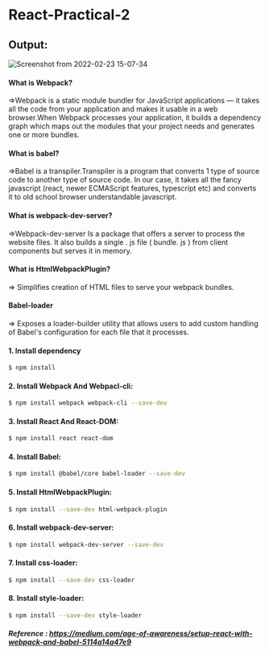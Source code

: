 # React-Practical-2


## Output:
![Screenshot from 2022-02-23 15-07-34](https://user-images.githubusercontent.com/68768212/155293695-7f6650e3-a524-4de2-a22f-60ec5b0e9bce.png)

#### What is Webpack?
=>Webpack is a static module bundler for JavaScript applications — it takes all the code from your application and makes it usable in a web browser.When Webpack processes your application, it builds a dependency graph which maps out the modules that your project needs and generates one or more bundles.

#### What is babel?
=>Babel is a transpiler.Transpiler is a program that converts 1 type of source code to another type of source code. In our case, it takes all the fancy javascript (react, newer ECMAScript features, typescript etc) and converts it to old school browser understandable javascript.

#### What is webpack-dev-server?
=>Webpack-dev-server Is a package that offers a server to process the website files. It also builds a single . js file ( bundle. js ) from client components but serves it in memory.

#### What is HtmlWebpackPlugin?
=> Simplifies creation of HTML files to serve your webpack bundles.

#### Babel-loader
=> Exposes a loader-builder utility that allows users to add custom handling of Babel's configuration for each file that it processes.

#### 1. Install dependency

```sh
$ npm install
```
#### 2. Install Webpack And Webpacl-cli:

```sh
$ npm install webpack webpack-cli --save-dev
```

#### 3. Install React And React-DOM:

```sh
$ npm install react react-dom
```

#### 4. Install Babel:

```sh
$ npm install @babel/core babel-loader --save-dev
```

#### 5. Install HtmlWebpackPlugin:

```sh
$ npm install --save-dev html-webpack-plugin
```

#### 6. Install webpack-dev-server:

```sh
$ npm install webpack-dev-server --save-dev
```

#### 7. Install css-loader:

```sh
$ npm install --save-dev css-loader
```
#### 8. Install style-loader:

```sh
$ npm install --save-dev style-loader
```

##### Reference : https://medium.com/age-of-awareness/setup-react-with-webpack-and-babel-5114a14a47e9
